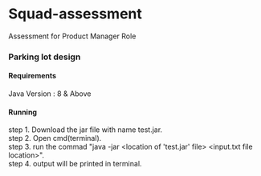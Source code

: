 # Squad-assessment
Assessment for Product Manager Role

### Parking lot design

#### Requirements

Java Version : 8 & Above 

#### Running

step 1. Download the jar file with name test.jar. <br>
step 2. Open cmd(terminal). <br>
step 3. run the commad "java -jar <location of 'test.jar' file> <input.txt file location>". <br>
step 4. output will be printed in terminal.

